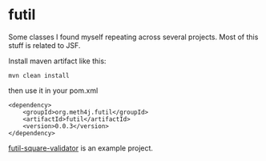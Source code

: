 futil
=====

Some classes I found myself repeating across several projects. Most of this stuff is related to JSF.

Install maven artifact like this:

	mvn clean install

then use it in your pom.xml

	<dependency>
		<groupId>org.meth4j.futil</groupId>
		<artifactId>futil</artifactId>
		<version>0.0.3</version>
	</dependency>

[futil-square-validator](https://github.com/methylene/futil-square-validator) is an example project.
